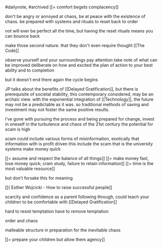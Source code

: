 #dailynote, #archived 
[[= comfort begets complacency]]

don't be angry or annoyed at chaos, be at peace with the existence of chaos. be prepared with systems and rituals to reset back to order

not will ever be perfect all the time, but having the reset rituals means you can bounce back

make those second nature. that they don't even require thought
[[The Code]]

observe yourself and your surroundings 
pay attention
take note of what can be improved
deliberate on how
and excited the plan of action to your best ability and to completion

but it doesn't end there
again the cycle begins

JP talks about the benefits of [[Delayed Gratification]], but there is prerequisite of societal stability, this contemporary considered, may be an archaic view. with the exponential integration of [[Technology]], the future may not be a predictable as it was. so traditional methods of saving and investment may not foster the same positive results.


I’ve gone with pursuing the process and being prepared for change, invest in oneself in the turbulence and chaos of the 21st century
the potential for scam is high

scam could include various forms of misinformation, exotically that information with is profit driven
this include the scam that is the university systems
make money quick 

[[= assume and respect the balance of all things]]
[[= make money fast, lose money quick; cram study, failure to retain information]]
[[= time is the most valuable resource]]

but don’t forsake this for meaning 

[[{ Esther Wojcicki - How to raise successful people]]

scarcity and confidence
as a parent following through, could teach your children to be comfortable with [[Delayed Gratification]]

hard to resist temptation
have to remove temptation 

order and chaos

malleable structure 
in preparation for the inevitable chaos 

[[= prepare your children but allow them agency]]
